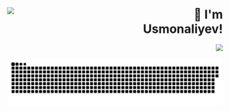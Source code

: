 <div>
	<img align="left" width="50%" src="https://media.tenor.com/SPHqP38ltpoAAAAd/you-are.gif"  />
	<div height="50%">
		<h1 align="right">🫡 I'm Usmonaliyev!</h1>
	</div>
</div>

<p align="right">
	<a href="https://skillicons.dev">
		<img src="https://skillicons.dev/icons?i=vim,javascript,php,laravel,postgres,redis,python" />
  	</a>
</p>

<div align="center" style="">
	<img src="https://raw.githubusercontent.com/Temur5319436/Temur5319436/output/snake.svg" alt="Snake animation" />
</div>

<br>
